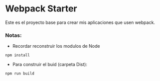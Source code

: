 # Webpack Starter

Este es el proyecto base para crear mis aplicaciones que usen webpack.

### Notas:

- Recordar reconstruir los modulos de Node 

```
npm install
````

- Para construir el buid (carpeta Dist):

```
npm run build
```